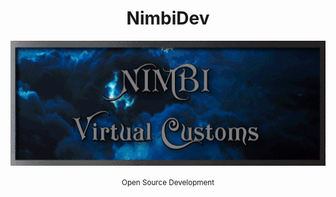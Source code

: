 <h1 align="center">NimbiDev</h1>

<p align="center"><img width="600" height="200" src="profile/assets/banner.gif"></p>

<small><p align="center">Open Source Development</p></small>
